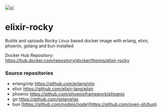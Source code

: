 [![ci](https://github.com/thomis/elixir-centos/actions/workflows/ci.yml/badge.svg)](https://github.com/thomis/elixir-centos/actions/workflows/ci.yml)

# elixir-rocky
Builds and uploads Rocky Linux based docker image with erlang, elixir, phoenix, golang and bun installed

Docker Hub Repository: https://hub.docker.com/repository/docker/thomis/elixir-rocky

### Source repositories
- erlang/otp https://github.com/erlang/otp
- elixir https://github.com/elixir-lang/elixir
- phoenix https://github.com/phoenixframework/phoenix
- go https://github.com/golang/go
- bun [https://github.com/nodejs/node](https://github.com/oven-sh/bun)
